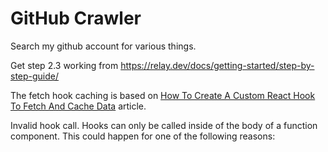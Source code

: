 # GitHub Crawler

Search my github account for various things.

Get step 2.3 working from
https://relay.dev/docs/getting-started/step-by-step-guide/

The fetch hook caching is based on
[How To Create A Custom React Hook To Fetch And Cache Data](https://www.smashingmagazine.com/2020/07/custom-react-hook-fetch-cache-data/)
article.

Invalid hook call. Hooks can only be called inside of the body of a function component. This could happen for one of the following reasons:
